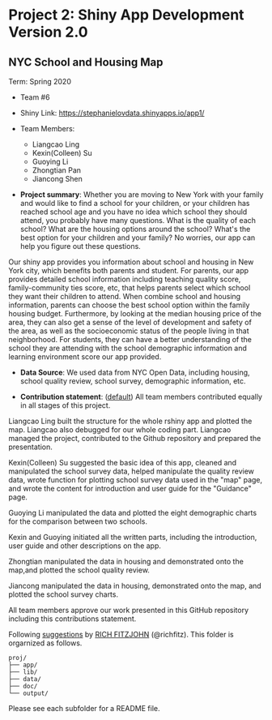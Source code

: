 # Project 2: Shiny App Development Version 2.0

## NYC School and Housing Map
Term: Spring 2020

+ Team #6
+ Shiny Link: https://stephanielovdata.shinyapps.io/app1/
+ Team Members:
	+ Liangcao Ling
	+ Kexin(Colleen) Su
	+ Guoying Li
	+ Zhongtian Pan
	+ Jiancong Shen

+ **Project summary**: Whether you are moving to New York with your family and would like to find a school for your children, or your children has reached school age and you have no idea which school they should attend, you probably have many questions. What is the quality of each school? What are the housing options around the school? What's the best option for your children and your family? No worries, our app can help you figure out these questions.

Our shiny app provides you information about school and housing in New York city, which benefits both parents and student.  For parents, our app provides detailed school information including teaching quality score, family-community ties score, etc, that helps parents select which school they want their children to attend. When combine school and housing information, parents can choose the best school option within the family housing budget. Furthermore, by looking at the median housing price of the area, they can also get a sense of the level of development and safety of 
the area, as well as the socioeconomic status of the people living 
in that neighborhood. For students, they can have a better understanding of the school they are attending with the school demographic information and learning environment score our app provided.

+ **Data Source**:
We used data from NYC Open Data, including housing, school quality review, school survey, demographic information, etc. 

+ **Contribution statement**: ([default](doc/a_note_on_contributions.md)) All team members contributed equally in all stages of this project. 

Liangcao Ling built the structure for the whole rshiny app and plotted the map. Liangcao also debugged for our whole coding part. Liangcao managed the project, contributed to the Github repository and prepared the presentation. 

Kexin(Colleen) Su suggested the basic idea of this app, cleaned and manipulated the school survey data, helped manipulate the quality review data, wrote function for plotting school survey data used in the "map" page, and wrote the content for introduction and user guide for the "Guidance" page.

Guoying Li manipulated the data and plotted the eight demographic charts for the comparison between two schools. 

Kexin and Guoying initiated all the written parts, including the introduction, user guide and other descriptions on the app.  

Zhongtian manipulated the data in housing and demonstrated onto the map,and plotted the school quality review. 

Jiancong manipulated the data in housing, demonstrated onto the map, and plotted the school survey charts. 

All team members approve our work presented in this GitHub repository including this contributions statement. 

Following [suggestions](http://nicercode.github.io/blog/2013-04-05-projects/) by [RICH FITZJOHN](http://nicercode.github.io/about/#Team) (@richfitz). This folder is orgarnized as follows.

```
proj/
├── app/
├── lib/
├── data/
├── doc/
└── output/
```

Please see each subfolder for a README file.

